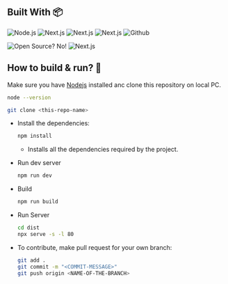 ## Built With :package:
<p>
<img alt="Node.js" src="https://img.shields.io/badge/node.js-6DA55F?style=for-the-badge&logo=node.js&logoColor=white" />
<img alt="Next.js" src="https://img.shields.io/badge/tailwindcss-%2338B2AC.svg?style=for-the-badge&logo=tailwind-css&logoColor=white" />
<img alt="Next.js" src="https://img.shields.io/badge/react-%2320232a.svg?style=for-the-badge&logo=react&logoColor=%2361DAFB" />
<img alt="Next.js" src="https://img.shields.io/badge/MUI-%230081CB.svg?style=for-the-badge&logo=mui&logoColor=white" />
<img alt="Github" src="https://img.shields.io/badge/github-%23121011.svg?style=for-the-badge&logo=github&logoColor=white" /> 
</p>

<p>
<img alt="Open Source? No!" src="https://badgen.net/badge/Open%20Source%20%3F/No%21/blue?icon=github" /> 
<img alt="Next.js" src="https://img.shields.io/badge/PIXI-js-green" />
</p>

## How to build & run? :dart:

  Make sure you have [Nodejs](https://nodejs.org/en/download) installed anc clone this repository on local PC.

  ```bash
  node --version
  ```

```bash
git clone <this-repo-name>
```

- Install the dependencies:

  ```bash
  npm install
  ```
	- Installs all the dependencies required by the project.

- Run dev server

	```bash
	npm run dev
	```

- Build

	```bash
	npm run build
	```


- Run Server

	```bash
	cd dist
    npx serve -s -l 80
	```



- To contribute, make pull request for your own branch:

  ```bash
  git add .
  git commit -m "<COMMIT-MESSAGE>"
  git push origin <NAME-OF-THE-BRANCH>
  ```
